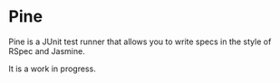# Pine

Pine is a JUnit test runner that allows you to write specs in the style of RSpec and Jasmine. 

It is a work in progress. 